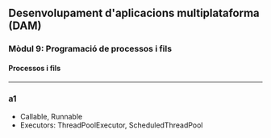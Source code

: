## Desenvolupament d'aplicacions multiplataforma (DAM)
### Mòdul 9: Programació de processos i fils
#### Processos i fils
<hr>

### a1
- Callable, Runnable
- Executors: ThreadPoolExecutor, ScheduledThreadPool
